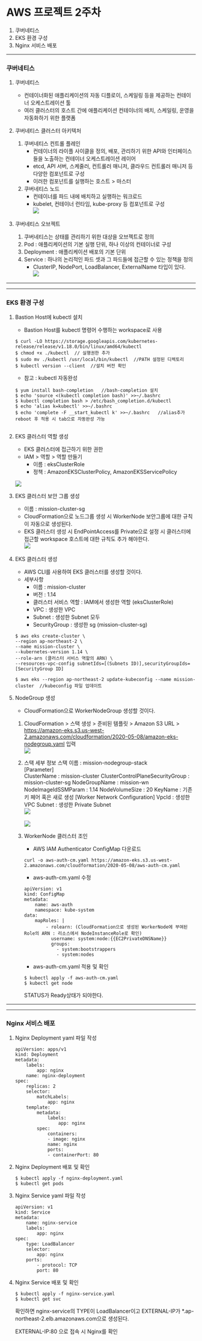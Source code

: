 AWS 프로젝트 2주차
===

1. 쿠버네티스
2. EKS 환경 구성
3. Nginx 서비스 배포
---
### 쿠버네티스
1. 쿠버네티스
    - 컨테이너화된 애플리케이션의 자동 디플로이, 스케일링 등을 제공하는 컨테이너 오케스트레이션 툴
    - 여러 클러스터의 호스트 간에 애플리케이션 컨테이너의 배치, 스케일링, 운영을 자동화하기 위한 플랫폼

2. 쿠버네티스 클러스터 아키텍처
    1) 쿠버네티스 컨트롤 플레인
        - 컨테이너의 라이플 사이클을 정의, 배포, 관리하기 위한 API와 인터페이스들을 노출하는 컨테이너 오케스트레이션 레이어
        - etcd, API 서버, 스케줄러, 컨트롤러 매니저, 클라우드 컨트롤러 매니저 등 다양한 컴포넌트로 구성
        - 이러한 컴포넌트를 실행하는 호스트 > 마스터
    2) 쿠버네티스 노드
        - 컨테이너를 파드 내에 배치하고 실행하는 워크로드
        - kubelet, 컨테이너 런타임, kube-proxy 등 컴포넌트로 구성   
        <img src="./image/2_1.PNG"></img><br/>

 3. 쿠버네티스 오브젝트
    1) 쿠버네티스는 상태를 관리하기 위한 대상을 오브젝트로 정의
    2) Pod : 애플리케이션의 기본 실행 단위, 하나 이상의 컨테이너로 구성
    3) Deployment : 애플리케이션 배포의 기본 단위
    4) Service : 하나의 논리적인 파드 셋과 그 파드들에 접근할 수 있는 정책을 정의
        - ClusterIP, NodePort, LoadBalancer, ExternalName 타입이 있다.   
    <img src="./image/2_2.PNG"></img><br/>
    
---
---
### EKS 환경 구성
1. Bastion Host에 kubectl 설치
    - Bastion Host를 kubectl 명령어 수행하는 workspace로 사용

    ```
    $ curl -LO https://storage.googleapis.com/kubernetes-release/release/v1.18.0/bin/linux/amd64/kubectl
    $ chmod +x ./kubectl  // 실행권한 추가
    $ sudo mv ./kubectl /usr/local/bin/kubectl  //PATH 설정된 디렉토리
    $ kubectl version --client  //설치 버전 확인
    ```

    - 참고 : kubectl 자동완성
    
    ```
    $ yum install bash-completion   //bash-completion 설치
    $ echo 'source <(kubectl completion bash)' >>~/.bashrc
    $ kubectl completion bash > /etc/bash_completion.d/kubectl
    $ echo 'alias k=kubectl' >>~/.bashrc          
    $ echo 'complete -F __start_kubectl k' >>~/.bashrc   //alias추가
    reboot 후 적용 시 tab으로 자동완성 가능


2. EKS 클러스터 역할 생성
    - EKS 클러스터에 접근하기 위한 권한
    - IAM > 역할 > 역할 만들기
        - 이름 : eksClusterRole
        - 정책 : AmazonEKSClusterPolicy, AmazonEKSServicePolicy   

    <img src="./image/2_3.PNG"></img><br/>

3. EKS 클러스터 보안 그룹 생성
    - 이름 : mission-cluster-sg
    - CloudFormation으로 노드그룹 생성 시 WorkerNode 보안그룹에 대한 규칙이 자동으로 생성된다.
    - EKS 클러스터 생성 시 EndPointAccess를 Private으로 설정 시 클러스터에 접근할 workspace 호스트에 대한 규칙도 추가 해야한다.   
    <img src="./image/2_4.PNG"></img><br/>


4. EKS 클러스터 생성
    - AWS CLI를 사용하여 EKS 클러스터를 생성할 것이다.
    - 세부사항
        - 이름 : mission-cluster
        - 버전 : 1.14
        - 클러스터 서비스 역할 : IAM에서 생성한 역할 (eksClusterRole)
        - VPC : 생성한 VPC
        - Subnet : 생성한 Subnet 모두
        - SecurityGroup : 생성한 sg (mission-cluster-sg)

    ```
    $ aws eks create-cluster \   
    --region ap-northeast-2 \   
    --name mission-cluster \
    --kubernetes-version 1.14 \
    --role-arn (클러스터 서비스 역할의 ARN) \
    --resources-vpc-config subnetIds=[(Subnets ID)],securityGroupIds=[SecurityGroup ID]

    $ aws eks --region ap-northeast-2 update-kubeconfig --name mission-cluster  //kubeconfig 파일 업데이트
    ```

5. NodeGroup 생성
    - CloudFormation으로 WorkerNodeGroup 생성할 것이다.

    1) CloudFormation > 스택 생성 > 준비된 템플릿 > Amazon S3 URL > https://amazon-eks.s3.us-west-2.amazonaws.com/cloudformation/2020-05-08/amazon-eks-nodegroup.yaml 입력   
    <img src="./image/2_5.PNG"></img><br/>   

    2) 스택 세부 정보
        스택 이름 : mission-nodegroup-stack   
        [Parameter]   
        ClusterName : mission-cluster
        ClusterControlPlaneSecurityGroup : mission-cluster-sg
        NodeGroupName : mission-wn
        NodeImageIdSSMParam : 1.14
        NodeVolumeSize : 20
        KeyName : 기존 키 페어 혹은 새로 생성
        [Worker Network Configuration]
        VpcId : 생성한 VPC
        Subnet : 생성한 Private Subnet   
     <img src="./image/2_6.PNG"></img><br/>   
     <img src="./image/2_7.PNG"></img><br/>   

    3) WorkerNode 클러스터 조인
        - AWS IAM Authenticator ConfigMap 다운로드

        ```
        curl -o aws-auth-cm.yaml https://amazon-eks.s3.us-west-2.amazonaws.com/cloudformation/2020-05-08/aws-auth-cm.yaml
        ```

        - aws-auth-cm.yaml 수정

        ```
        apiVersion: v1
        kind: ConfigMap
        metadata:
            name: aws-auth
            namespace: kube-system
        data:
            mapRoles: |
                - rolearn: (CloudFormation으로 생성된 WorkerNode에 부여된 Role의 ARN : 리소스에서 NodeInstanceRole로 확인)
                  username: system:node:{{EC2PrivateDNSName}}
                  groups:
                    - system:bootstrappers
                    - system:nodes
        ```

        - aws-auth-cm.yaml 적용 및 확인

        ```
        $ kubectl apply -f aws-auth-cm.yaml
        $ kubectl get node   
        ```         
         STATUS가 Ready상태가 되야한다.

---
---
### Nginx 서비스 배포
1. Nginx Deployment yaml 파일 작성

    ```
    apiVersion: apps/v1
    kind: Deployment
    metadata:
        labels:
            app: nginx
        name: nginx-deployment
    spec:
        replicas: 2
        selector:
            matchLabels:
                app: nginx
        template:
            metadata:
                labels:
                    app: nginx
            spec:
                containers:
                - image: nginx
                name: nginx
                ports:
                - containerPort: 80
    ```

2. Nginx Deployment 배포 및 확인

    ```
    $ kubectl apply -f nginx-deployment.yaml
    $ kubectl get pods
    ```

3. Nginx Service yaml 파일 작성

    ```
    apiVersion: v1
    kind: Service
    metadata:
        name: nginx-service
        labels:
            app: nginx
    spec:
        type: LoadBalancer
        selector:
            app: nginx
        ports:
            - protocol: TCP
            port: 80
    ```

4. Nginx Service 배포 및 확인

    ```
    $ kubectl apply -f nginx-service.yaml
    $ kubectl get svc
    ```
    확인하면 nginx-service의 TYPE이 LoadBalancer이고 EXTERNAL-IP가 *.ap-northeast-2.elb.amazonaws.com으로 생성된다.

    EXTERNAL-IP:80 으로 접속 시 Nginx를 확인
